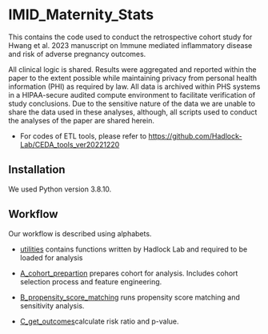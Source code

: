 # IMID_Maternity_Stats

This contains the code used to conduct the retrospective cohort study for Hwang et al. 2023 manuscript on Immune mediated inflammatory disease and risk of adverse pregnancy outcomes.

All clinical logic is shared. Results were aggregated and reported within the paper to the extent possible while maintaining privacy from personal health information (PHI) as required by law. All data is archived within PHS systems in a HIPAA-secure audited compute environment to facilitate verification of study conclusions. Due to the sensitive nature of the data we are unable to share the data used in these analyses, although, all scripts used to conduct the analyses of the paper are shared herein.

* For codes of ETL tools, please refer to https://github.com/Hadlock-Lab/CEDA_tools_ver20221220


## Installation
We used Python version 3.8.10. 

## Workflow 
Our workflow is described using alphabets. 

- [utilities](https://github.com/Hadlock-Lab/IMID_Maternity_Stats/tree/main/utilities.py) contains functions written by Hadlock Lab and required to be loaded for analysis   

- [A_cohort_prepartion](https://github.com/Hadlock-Lab/IMID_Maternity_Stats/blob/main/A_cohort_prepartion.py) prepares cohort for analysis. Includes cohort selection process and feature engineering. 

- [B_propensity_score_matching](https://github.com/Hadlock-Lab/IMID_Maternity_Stats/blob/main/B_propensity_score_matching.py) runs propensity score matching and sensitivity analysis. 

- [C_get_outcomes](https://github.com/Hadlock-Lab/IMID_Maternity_Stats/blob/main/C_get_outcomes.py)calculate risk ratio and p-value. 
